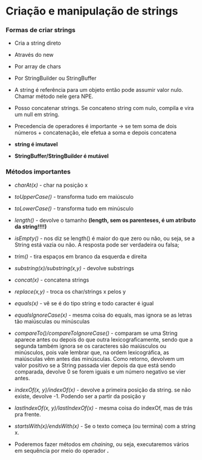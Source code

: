 # Criação e manipulação de strings

### Formas de criar strings
- Cria a string direto
- Através do new
- Por array de chars
- Por StringBuilder ou StringBuffer


- A string é referência para um objeto então pode assumir valor nulo. Chamar método nele gera NPE.
- Posso concatenar strings. Se concateno string com nulo, compila e vira um null em string.
- Precedencia de operadores é importante -> se tem soma de dois números + concatenação, ele efetua a soma e depois concatena



- **string é imutavel**
- **StringBuffer/StringBuilder é mutável**


### Métodos importantes
- _charAt(x)_ - char na posição x
- _toUpperCase()_ - transforma tudo em maiúsculo
- _toLowerCase()_ - transforma tudo em minúsculo
- _length()_ - devolve o tamanho **(length, sem os parenteses, é um atributo da string!!!!)**
- _isEmpty()_ - nos diz se length() é maior do que zero ou não, ou seja, se a String está vazia ou não. A resposta pode ser verdadeira ou falsa;
- _trim()_ - tira espaços em branco da esquerda e direita
- _substring(x)/substring(x,y)_ - devolve substrings
- _concat(x)_ - concatena strings
- _replace(x,y)_ - troca os char/strings x pelos y
- _equals(x)_ - vê se é do tipo string e todo caracter é igual
- _equalsIgnoreCase(x)_ - mesma coisa do equals, mas ignora se as letras tão maiúsculas ou minúsculas
- _compareTo()/compareToIgnoreCase()_ - comparam se uma String aparece antes ou depois do que outra lexicograficamente, sendo que a segunda também ignora se os caracteres são maiúsculos ou minúsculos, pois vale lembrar que, na ordem lexicográfica, as maiúsculas vêm antes das minúsculas. Como retorno, devolvem um valor positivo se a String passada vier depois da que está sendo comparada, devolve 0 se forem iguais e um número negativo se vier antes.
- _indexOf(x, y)/indexOf(x)_ - devolve a primeira posição da string. se não existe, devolve -1. Podendo ser a partir da posição y
- _lastIndexOf(x, y)/lastIndexOf(x)_ - mesma coisa do indexOf, mas de trás pra frente.
- _startsWith(x)/endsWith(x)_ - Se o texto começa (ou termina) com a string x.


- Poderemos fazer métodos em _chaining_, ou seja, executaremos vários em sequência por meio do operador **.**




